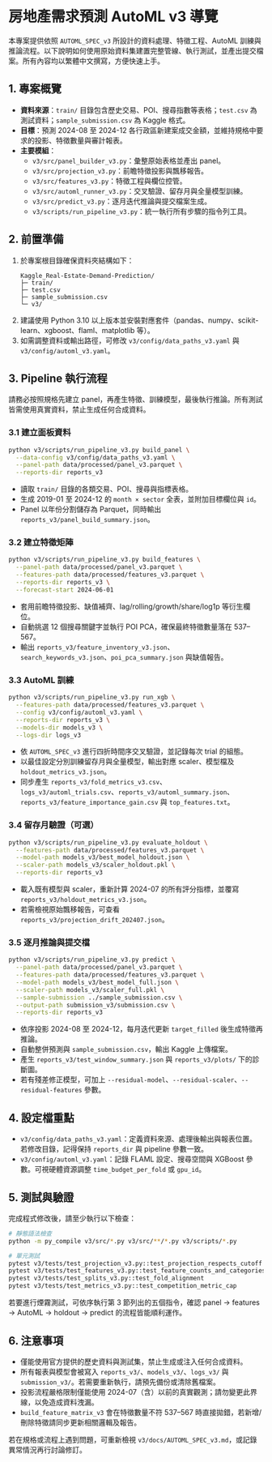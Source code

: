# 房地產需求預測 AutoML v3 導覽

本專案提供依照 `AUTOML_SPEC_v3` 所設計的資料處理、特徵工程、AutoML 訓練與推論流程。以下說明如何使用原始資料集建置完整管線、執行測試，並產出提交檔案。所有內容均以繁體中文撰寫，方便快速上手。

## 1. 專案概覽

- **資料來源**：`train/` 目錄包含歷史交易、POI、搜尋指數等表格；`test.csv` 為測試資料；`sample_submission.csv` 為 Kaggle 格式。
- **目標**：預測 2024-08 至 2024-12 各行政區新建案成交金額，並維持規格中要求的投影、特徵數量與審計報表。
- **主要模組**：
  - `v3/src/panel_builder_v3.py`：彙整原始表格並產出 panel。
  - `v3/src/projection_v3.py`：前瞻特徵投影與飄移報告。
  - `v3/src/features_v3.py`：特徵工程與欄位控管。
  - `v3/src/automl_runner_v3.py`：交叉驗證、留存月與全量模型訓練。
  - `v3/src/predict_v3.py`：逐月迭代推論與提交檔案生成。
  - `v3/scripts/run_pipeline_v3.py`：統一執行所有步驟的指令列工具。

## 2. 前置準備

1. 於專案根目錄確保資料夾結構如下：
   ```text
   Kaggle_Real-Estate-Demand-Prediction/
   ├─ train/
   ├─ test.csv
   ├─ sample_submission.csv
   └─ v3/
   ```
2. 建議使用 Python 3.10 以上版本並安裝對應套件（pandas、numpy、scikit-learn、xgboost、flaml、matplotlib 等）。
3. 如需調整資料或輸出路徑，可修改 `v3/config/data_paths_v3.yaml` 與 `v3/config/automl_v3.yaml`。

## 3. Pipeline 執行流程

請務必按照規格先建立 panel，再產生特徵、訓練模型，最後執行推論。所有測試皆需使用真實資料，禁止生成任何合成資料。

### 3.1 建立面板資料

```bash
python v3/scripts/run_pipeline_v3.py build_panel \
  --data-config v3/config/data_paths_v3.yaml \
  --panel-path data/processed/panel_v3.parquet \
  --reports-dir reports_v3
```

- 讀取 `train/` 目錄的各類交易、POI、搜尋與指標表格。
- 生成 2019-01 至 2024-12 的 `month × sector` 全表，並附加目標欄位與 `id`。
- Panel 以年份分割儲存為 Parquet，同時輸出 `reports_v3/panel_build_summary.json`。

### 3.2 建立特徵矩陣

```bash
python v3/scripts/run_pipeline_v3.py build_features \
  --panel-path data/processed/panel_v3.parquet \
  --features-path data/processed/features_v3.parquet \
  --reports-dir reports_v3 \
  --forecast-start 2024-06-01
```

- 套用前瞻特徵投影、缺值補齊、lag/rolling/growth/share/log1p 等衍生欄位。
- 自動挑選 12 個搜尋關鍵字並執行 POI PCA，確保最終特徵數量落在 537–567。
- 輸出 `reports_v3/feature_inventory_v3.json`、`search_keywords_v3.json`、`poi_pca_summary.json` 與缺值報告。

### 3.3 AutoML 訓練

```bash
python v3/scripts/run_pipeline_v3.py run_xgb \
  --features-path data/processed/features_v3.parquet \
  --config v3/config/automl_v3.yaml \
  --reports-dir reports_v3 \
  --models-dir models_v3 \
  --logs-dir logs_v3
```

- 依 `AUTOML_SPEC_v3` 進行四折時間序交叉驗證，並記錄每次 trial 的組態。
- 以最佳設定分別訓練留存月與全量模型，輸出對應 scaler、模型檔及 `holdout_metrics_v3.json`。
- 同步產生 `reports_v3/fold_metrics_v3.csv`、`logs_v3/automl_trials.csv`、`reports_v3/automl_summary.json`、`reports_v3/feature_importance_gain.csv` 與 `top_features.txt`。

### 3.4 留存月驗證（可選）

```bash
python v3/scripts/run_pipeline_v3.py evaluate_holdout \
  --features-path data/processed/features_v3.parquet \
  --model-path models_v3/best_model_holdout.json \
  --scaler-path models_v3/scaler_holdout.pkl \
  --reports-dir reports_v3
```

- 載入既有模型與 scaler，重新計算 2024-07 的所有評分指標，並覆寫 `reports_v3/holdout_metrics_v3.json`。
- 若需檢視原始飄移報告，可查看 `reports_v3/projection_drift_202407.json`。

### 3.5 逐月推論與提交檔

```bash
python v3/scripts/run_pipeline_v3.py predict \
  --panel-path data/processed/panel_v3.parquet \
  --features-path data/processed/features_v3.parquet \
  --model-path models_v3/best_model_full.json \
  --scaler-path models_v3/scaler_full.pkl \
  --sample-submission ../sample_submission.csv \
  --output-path submission_v3/submission.csv \
  --reports-dir reports_v3
```

- 依序投影 2024-08 至 2024-12，每月迭代更新 `target_filled` 後生成特徵再推論。
- 自動整併預測與 `sample_submission.csv`，輸出 Kaggle 上傳檔案。
- 產生 `reports_v3/test_window_summary.json` 與 `reports_v3/plots/` 下的診斷圖。
- 若有殘差修正模型，可加上 `--residual-model`、`--residual-scaler`、`--residual-features` 參數。

## 4. 設定檔重點

- `v3/config/data_paths_v3.yaml`：定義資料來源、處理後輸出與報表位置。若修改目錄，記得保持 `reports_dir` 與 pipeline 參數一致。
- `v3/config/automl_v3.yaml`：記錄 FLAML 設定、搜尋空間與 XGBoost 參數。可視硬體資源調整 `time_budget_per_fold` 或 `gpu_id`。

## 5. 測試與驗證

完成程式修改後，請至少執行以下檢查：

```bash
# 靜態語法檢查
python -m py_compile v3/src/*.py v3/src/**/*.py v3/scripts/*.py

# 單元測試
pytest v3/tests/test_projection_v3.py::test_projection_respects_cutoff
pytest v3/tests/test_features_v3.py::test_feature_counts_and_categories
pytest v3/tests/test_splits_v3.py::test_fold_alignment
pytest v3/tests/test_metrics_v3.py::test_competition_metric_cap
```

若要進行煙霧測試，可依序執行第 3 節列出的五個指令，確認 panel → features → AutoML → holdout → predict 的流程皆能順利運作。

## 6. 注意事項

- 僅能使用官方提供的歷史資料與測試集，禁止生成或注入任何合成資料。
- 所有報表與模型會被寫入 `reports_v3/`、`models_v3/`、`logs_v3/` 與 `submission_v3/`。若需要重新執行，請預先備份或清除舊檔案。
- 投影流程嚴格限制僅能使用 2024-07（含）以前的真實觀測；請勿變更此界線，以免造成資料洩漏。
- `build_feature_matrix_v3` 會在特徵數量不符 537–567 時直接拋錯，若新增/刪除特徵請同步更新相關邏輯及報告。

若在規格或流程上遇到問題，可重新檢視 `v3/docs/AUTOML_SPEC_v3.md`，或記錄異常情況再行討論修訂。

